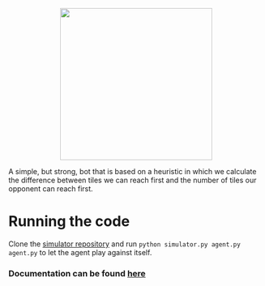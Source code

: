 <p align="center">
    <img src="https://cdn.pbrd.co/images/HUz2DHc.png" width=300 />
</p>

A simple, but strong, bot that is based on a heuristic in which we calculate the difference between tiles we can reach first and the number of tiles our opponent can reach first.

# Running the code

Clone the [simulator repository](https://github.com/pvmolle/hexatron) and run `python simulator.py agent.py agent.py` to let the agent play against itself.

### Documentation can be found [here](https://gillesvandewiele.github.io/Hexatron-Bot/)
